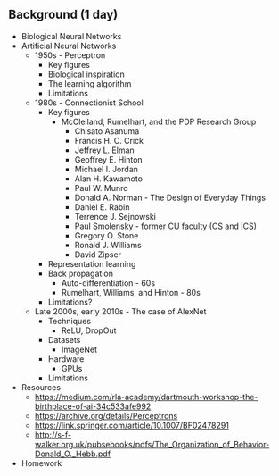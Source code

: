 ## Background (1 day)

* Biological Neural Networks
* Artificial Neural Networks
    * 1950s - Perceptron
        * Key figures
        * Biological inspiration
        * The learning algorithm
        * Limitations
    * 1980s - Connectionist School
        * Key figures
            * McClelland, Rumelhart, and the PDP Research Group
                * Chisato Asanuma
                * Francis H. C. Crick
                * Jeffrey L. Elman
                * Geoffrey E. Hinton
                * Michael I. Jordan
                * Alan H. Kawamoto
                * Paul W. Munro
                * Donald A. Norman - The Design of Everyday Things
                * Daniel E. Rabin
                * Terrence J. Sejnowski
                * Paul Smolensky - former CU faculty (CS and ICS)
                * Gregory O. Stone
                * Ronald J. Williams
                * David Zipser
        * Representation learning
        * Back propagation
            * Auto-differentiation - 60s
            * Rumelhart, Williams, and Hinton - 80s
        * Limitations?
    * Late 2000s, early 2010s - The case of AlexNet
        * Techniques
            * ReLU, DropOut
        * Datasets
            * ImageNet
        * Hardware
            * GPUs
        * Limitations
* Resources
    * https://medium.com/rla-academy/dartmouth-workshop-the-birthplace-of-ai-34c533afe992
    * https://archive.org/details/Perceptrons
    * https://link.springer.com/article/10.1007/BF02478291
    * http://s-f-walker.org.uk/pubsebooks/pdfs/The_Organization_of_Behavior-Donald_O._Hebb.pdf
* Homework
